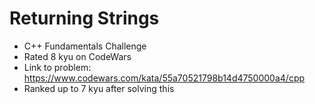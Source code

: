 # Returning Strings

* C++ Fundamentals Challenge
* Rated 8 kyu on CodeWars
* Link to problem: https://www.codewars.com/kata/55a70521798b14d4750000a4/cpp
* Ranked up to 7 kyu after solving this